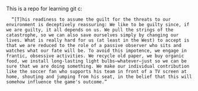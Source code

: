 This is a repo for learning git c:

      “[T]his readiness to assume the guilt for the threats to our environment is deceptively reassuring: We like to be guilty since, if we are guilty, it all depends on us. We pull the strings of the catastrophe, so we can also save ourselves simply by changing our lives. What is really hard for us (at least in the West) to accept is that we are reduced to the role of a passive observer who sits and watches what our fate will be. To avoid this impotence, we engage in frantic, obsessive activities. We recycle old paper, we buy organic food, we install long-lasting light bulbs—whatever—just so we can be sure that we are doing something. We make our individual contribution like the soccer fan who supports his team in front of a TV screen at home, shouting and jumping from his seat, in the belief that this will somehow influence the game's outcome.”
  